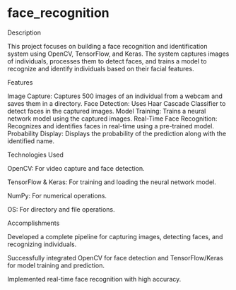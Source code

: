 # face_recognition
Description

This project focuses on building a face recognition and identification system using OpenCV, TensorFlow, and Keras. The system captures images of individuals, processes them to detect faces, and trains a model to recognize and identify individuals based on their facial features.

Features

Image Capture: Captures 500 images of an individual from a webcam and saves them in a directory.
Face Detection: Uses Haar Cascade Classifier to detect faces in the captured images.
Model Training: Trains a neural network model using the captured images.
Real-Time Face Recognition: Recognizes and identifies faces in real-time using a pre-trained model.
Probability Display: Displays the probability of the prediction along with the identified name.

Technologies Used

OpenCV: For video capture and face detection.

TensorFlow & Keras: For training and loading the neural network model.

NumPy: For numerical operations.

OS: For directory and file operations.

Accomplishments

Developed a complete pipeline for capturing images, detecting faces, and recognizing individuals.

Successfully integrated OpenCV for face detection and TensorFlow/Keras for model training and prediction.

Implemented real-time face recognition with high accuracy.
